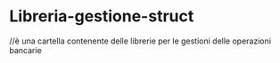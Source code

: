 # Libreria-gestione-struct
//è una cartella contenente delle librerie per le gestioni delle operazioni bancarie
